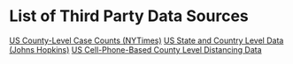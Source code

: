 # List of Third Party Data Sources

[US County-Level Case Counts (NYTimes)](https://github.com/nytimes/covid-19-data)
[US State and Country Level Data (Johns Hopkins)](https://coronavirus.jhu.edu/map.html)
[US Cell-Phone-Based County Level Distancing Data](https://www.unacast.com/covid19/social-distancing-scoreboard)
